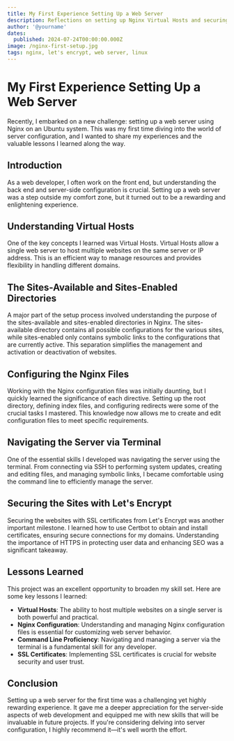 ```yaml
---
title: My First Experience Setting Up a Web Server
description: Reflections on setting up Nginx Virtual Hosts and securing them with Let's Encrypt for the first time.
author: '@yourname'
dates:
  published: 2024-07-24T00:00:00.000Z
image: /nginx-first-setup.jpg
tags: nginx, let's encrypt, web server, linux
---
```


# My First Experience Setting Up a Web Server

Recently, I embarked on a new challenge: setting up a web server using Nginx on an Ubuntu system. This was my first time diving into the world of server configuration, and I wanted to share my experiences and the valuable lessons I learned along the way.

## Introduction

As a web developer, I often work on the front end, but understanding the back end and server-side configuration is crucial. Setting up a web server was a step outside my comfort zone, but it turned out to be a rewarding and enlightening experience.

## Understanding Virtual Hosts

One of the key concepts I learned was Virtual Hosts. Virtual Hosts allow a single web server to host multiple websites on the same server or IP address. This is an efficient way to manage resources and provides flexibility in handling different domains.

## The Sites-Available and Sites-Enabled Directories

A major part of the setup process involved understanding the purpose of the sites-available and sites-enabled directories in Nginx. The sites-available directory contains all possible configurations for the various sites, while sites-enabled only contains symbolic links to the configurations that are currently active. This separation simplifies the management and activation or deactivation of websites.

## Configuring the Nginx Files

Working with the Nginx configuration files was initially daunting, but I quickly learned the significance of each directive. Setting up the root directory, defining index files, and configuring redirects were some of the crucial tasks I mastered. This knowledge now allows me to create and edit configuration files to meet specific requirements.

## Navigating the Server via Terminal

One of the essential skills I developed was navigating the server using the terminal. From connecting via SSH to performing system updates, creating and editing files, and managing symbolic links, I became comfortable using the command line to efficiently manage the server.

## Securing the Sites with Let's Encrypt

Securing the websites with SSL certificates from Let's Encrypt was another important milestone. I learned how to use Certbot to obtain and install certificates, ensuring secure connections for my domains. Understanding the importance of HTTPS in protecting user data and enhancing SEO was a significant takeaway.

## Lessons Learned

This project was an excellent opportunity to broaden my skill set. Here are some key lessons I learned:

- **Virtual Hosts**: The ability to host multiple websites on a single server is both powerful and practical.
- **Nginx Configuration**: Understanding and managing Nginx configuration files is essential for customizing web server behavior.
- **Command Line Proficiency**: Navigating and managing a server via the terminal is a fundamental skill for any developer.
- **SSL Certificates**: Implementing SSL certificates is crucial for website security and user trust.

## Conclusion

Setting up a web server for the first time was a challenging yet highly rewarding experience. It gave me a deeper appreciation for the server-side aspects of web development and equipped me with new skills that will be invaluable in future projects. If you're considering delving into server configuration, I highly recommend it—it's well worth the effort.

